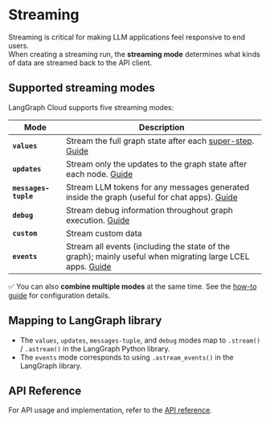 # Streaming

Streaming is critical for making LLM applications feel responsive to end users.  
When creating a streaming run, the **streaming mode** determines what kinds of data are streamed back to the API client.

## Supported streaming modes

LangGraph Cloud supports five streaming modes:

| Mode                 | Description                                                                                                                                                    |
|----------------------|----------------------------------------------------------------------------------------------------------------------------------------------------------------|
| **`values`**         | Stream the full graph state after each [super-step](https://langchain-ai.github.io/langgraph/concepts/low_level/#graphs). [Guide](../how-tos/stream_values.md) |
| **`updates`**        | Stream only the updates to the graph state after each node. [Guide](../how-tos/stream_updates.md)                                                              |
| **`messages-tuple`** | Stream LLM tokens for any messages generated inside the graph (useful for chat apps). [Guide](../how-tos/stream_messages.md)                                   |
| **`debug`**          | Stream debug information throughout graph execution. [Guide](../how-tos/stream_debug.md)                                                                       |
| **`custom`**         | Stream custom data                                                                                                                                             |
| **`events`**         | Stream all events (including the state of the graph); mainly useful when migrating large LCEL apps. [Guide](../how-tos/stream_events.md)                       |

✅ You can also **combine multiple modes** at the same time.  See the [how-to guide](../how-tos/stream_multiple.md) for configuration details.

## Mapping to LangGraph library

- The `values`, `updates`, `messages-tuple`, and `debug` modes map to `.stream()` / `.astream()` in the LangGraph Python library.
- The `events` mode corresponds to using `.astream_events()` in the LangGraph library.

## API Reference

For API usage and implementation, refer to the [API reference](../reference/api/api_ref.html#tag/thread-runs/POST/threads/{thread_id}/runs/stream). 

